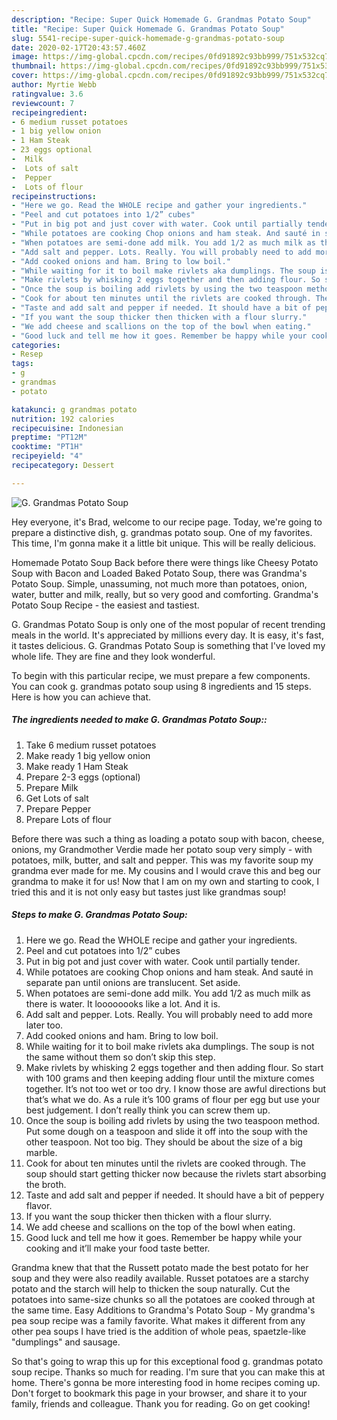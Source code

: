 ```yaml
---
description: "Recipe: Super Quick Homemade G. Grandmas Potato Soup"
title: "Recipe: Super Quick Homemade G. Grandmas Potato Soup"
slug: 5541-recipe-super-quick-homemade-g-grandmas-potato-soup
date: 2020-02-17T20:43:57.460Z
image: https://img-global.cpcdn.com/recipes/0fd91892c93bb999/751x532cq70/g-grandmas-potato-soup-recipe-main-photo.jpg
thumbnail: https://img-global.cpcdn.com/recipes/0fd91892c93bb999/751x532cq70/g-grandmas-potato-soup-recipe-main-photo.jpg
cover: https://img-global.cpcdn.com/recipes/0fd91892c93bb999/751x532cq70/g-grandmas-potato-soup-recipe-main-photo.jpg
author: Myrtie Webb
ratingvalue: 3.6
reviewcount: 7
recipeingredient:
- 6 medium russet potatoes
- 1 big yellow onion
- 1 Ham Steak
- 23 eggs optional
-  Milk
-  Lots of salt
-  Pepper
-  Lots of flour
recipeinstructions:
- "Here we go. Read the WHOLE recipe and gather your ingredients."
- "Peel and cut potatoes into 1/2” cubes"
- "Put in big pot and just cover with water. Cook until partially tender."
- "While potatoes are cooking Chop onions and ham steak. And sauté in separate pan until onions are translucent. Set aside."
- "When potatoes are semi-done add milk. You add 1/2 as much milk as there is water. It loooooooks like a lot. And it is."
- "Add salt and pepper. Lots. Really. You will probably need to add more later too."
- "Add cooked onions and ham. Bring to low boil."
- "While waiting for it to boil make rivlets aka dumplings. The soup is not the same without them so don’t skip this step."
- "Make rivlets by whisking 2 eggs together and then adding flour. So start with 100 grams and then keeping adding flour until the mixture comes together. It’s not too wet or too dry. I know those are awful directions but that’s what we do. As a rule it’s 100 grams of flour per egg but use your best judgement. I don’t really think you can screw them up."
- "Once the soup is boiling add rivlets by using the two teaspoon method. Put some dough on a teaspoon and slide it off into the soup with the other teaspoon. Not too big. They should be about the size of a big marble."
- "Cook for about ten minutes until the rivlets are cooked through. The soup should start getting thicker now because the rivlets start absorbing the broth."
- "Taste and add salt and pepper if needed. It should have a bit of peppery flavor."
- "If you want the soup thicker then thicken with a flour slurry."
- "We add cheese and scallions on the top of the bowl when eating."
- "Good luck and tell me how it goes. Remember be happy while your cooking and it’ll make your food taste better."
categories:
- Resep
tags:
- g
- grandmas
- potato

katakunci: g grandmas potato
nutrition: 192 calories
recipecuisine: Indonesian
preptime: "PT12M"
cooktime: "PT1H"
recipeyield: "4"
recipecategory: Dessert

---
```



![G. Grandmas Potato Soup](https://img-global.cpcdn.com/recipes/0fd91892c93bb999/751x532cq70/g-grandmas-potato-soup-recipe-main-photo.jpg)

Hey everyone, it's Brad, welcome to our recipe page. Today, we're going to prepare a distinctive dish, g. grandmas potato soup. One of my favorites. This time, I'm gonna make it a little bit unique. This will be really delicious.

Homemade Potato Soup Back before there were things like Cheesy Potato Soup with Bacon and Loaded Baked Potato Soup, there was Grandma&#39;s Potato Soup. Simple, unassuming, not much more than potatoes, onion, water, butter and milk, really, but so very good and comforting. Grandma&#39;s Potato Soup Recipe - the easiest and tastiest.

G. Grandmas Potato Soup is only one of the most popular of recent trending meals in the world. It's appreciated by millions every day. It is easy, it's fast, it tastes delicious. G. Grandmas Potato Soup is something that I've loved my whole life. They are fine and they look wonderful.


To begin with this particular recipe, we must prepare a few components. You can cook g. grandmas potato soup using 8 ingredients and 15 steps. Here is how you can achieve that.

##### The ingredients needed to make G. Grandmas Potato Soup::

1. Take 6 medium russet potatoes
1. Make ready 1 big yellow onion
1. Make ready 1 Ham Steak
1. Prepare 2-3 eggs (optional)
1. Prepare  Milk
1. Get  Lots of salt
1. Prepare  Pepper
1. Prepare  Lots of flour


Before there was such a thing as loading a potato soup with bacon, cheese, onions, my Grandmother Verdie made her potato soup very simply - with potatoes, milk, butter, and salt and pepper. This was my favorite soup my grandma ever made for me. My cousins and I would crave this and beg our grandma to make it for us! Now that I am on my own and starting to cook, I tried this and it is not only easy but tastes just like grandmas soup! 

##### Steps to make G. Grandmas Potato Soup:

1. Here we go. Read the WHOLE recipe and gather your ingredients.
1. Peel and cut potatoes into 1/2” cubes
1. Put in big pot and just cover with water. Cook until partially tender.
1. While potatoes are cooking Chop onions and ham steak. And sauté in separate pan until onions are translucent. Set aside.
1. When potatoes are semi-done add milk. You add 1/2 as much milk as there is water. It loooooooks like a lot. And it is.
1. Add salt and pepper. Lots. Really. You will probably need to add more later too.
1. Add cooked onions and ham. Bring to low boil.
1. While waiting for it to boil make rivlets aka dumplings. The soup is not the same without them so don’t skip this step.
1. Make rivlets by whisking 2 eggs together and then adding flour. So start with 100 grams and then keeping adding flour until the mixture comes together. It’s not too wet or too dry. I know those are awful directions but that’s what we do. As a rule it’s 100 grams of flour per egg but use your best judgement. I don’t really think you can screw them up.
1. Once the soup is boiling add rivlets by using the two teaspoon method. Put some dough on a teaspoon and slide it off into the soup with the other teaspoon. Not too big. They should be about the size of a big marble.
1. Cook for about ten minutes until the rivlets are cooked through. The soup should start getting thicker now because the rivlets start absorbing the broth.
1. Taste and add salt and pepper if needed. It should have a bit of peppery flavor.
1. If you want the soup thicker then thicken with a flour slurry.
1. We add cheese and scallions on the top of the bowl when eating.
1. Good luck and tell me how it goes. Remember be happy while your cooking and it’ll make your food taste better.


Grandma knew that that the Russett potato made the best potato for her soup and they were also readily available. Russet potatoes are a starchy potato and the starch will help to thicken the soup naturally. Cut the potatoes into same-size chunks so all the potatoes are cooked through at the same time. Easy Additions to Grandma&#39;s Potato Soup - My grandma&#39;s pea soup recipe was a family favorite. What makes it different from any other pea soups I have tried is the addition of whole peas, spaetzle-like &#34;dumplings&#34; and sausage. 

So that's going to wrap this up for this exceptional food g. grandmas potato soup recipe. Thanks so much for reading. I'm sure that you can make this at home. There's gonna be more interesting food in home recipes coming up. Don't forget to bookmark this page in your browser, and share it to your family, friends and colleague. Thank you for reading. Go on get cooking!
